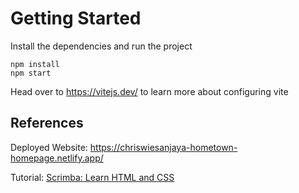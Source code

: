 # Getting Started

Install the dependencies and run the project

```
npm install
npm start
```

Head over to https://vitejs.dev/ to learn more about configuring vite

## References

Deployed Website: https://chriswiesanjaya-hometown-homepage.netlify.app/

Tutorial: [Scrimba: Learn HTML and CSS](https://scrimba.com/learn-html-and-css-c0p)
